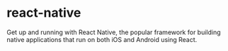 # react-native
Get up and running with React Native, the popular framework for building native applications that run on both iOS and Android using React.
